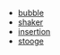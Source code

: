 - [bubble](bubble/README.md)
- [shaker](shaker/README.md)
- [insertion](insertion/README.md)
- [stooge](stooge/README.md)